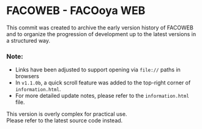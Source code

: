 # FACOWEB - FACOoya WEB

This commit was created to archive the early version history of FACOWEB
and to organize the progression of development up to the latest versions in a structured way.

### Note:
- Links have been adjusted to support opening via `file://` paths in browsers  
- In `v1.1.0b`, a quick scroll feature was added to the top-right corner of `information.html`.  
- For more detailed update notes, please refer to the `information.html` file.  

This version is overly complex for practical use.  
Please refer to the latest source code instead.
